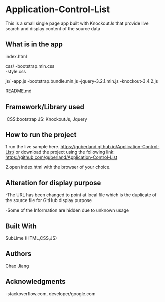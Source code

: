 # Application-Control-List

This is a small single page app built with KnockoutJs that provide live search and display content of the source data 


## What is in the app

index.html

css/
 	-bootstrap.min.css	
 	-style.css
 
js/
	-app.js
	-bootstrap.bundle.min.js
	-jquery-3.2.1.min.js
	-knockout-3.4.2.js

README.md
## Framework/Library used

  CSS:bootstrap
  JS: KnockoutJs, Jquery
## How to run the project

1.run the live sample here. https://guberland.github.io/Application-Control-List/
  or download the project using the following link:
  https://github.com/guberland/Application-Control-List

2.open index.html with the browser of your choice.

  
## Alteration for display purpose
  -The URL has been changed to point at local file which is the duplicate of the source file for GitHub display purpose
  
  -Some of the Information are hidden due to unknown usage

## Built With

SubLime (HTML,CSS,JS)



## Authors

Chao Jiang

## Acknowledgments
-stackoverflow.com, developer/google.com 
